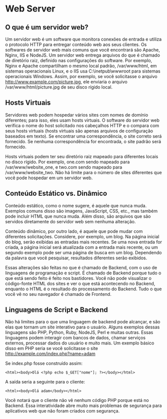 # Web Server

## O que é um servidor web?
Um servidor web é um software que monitora conexões de entrada e utiliza o protocolo HTTP para entregar conteúdo web aos seus clientes. Os softwares de servidor web mais comuns que você encontrará são Apache, Nginx, IIS e NodeJS. Um servidor web entrega arquivos do que é chamado de diretório raiz, definido nas configurações do software. Por exemplo, Nginx e Apache compartilham o mesmo local padrão, /var/www/html, em sistemas operacionais Linux, e o IIS usa C:\inetpub\wwwroot para sistemas operacionais Windows. Assim, por exemplo, se você solicitasse o arquivo http://www.example.com/picture.jpg, ele enviaria o arquivo /var/www/html/picture.jpg de seu disco rígido local.

## Hosts Virtuais
Servidores web podem hospedar vários sites com nomes de domínio diferentes; para isso, eles usam hosts virtuais. O software do servidor web verifica o nome do host solicitado nos cabeçalhos HTTP e o compara com seus hosts virtuais (hosts virtuais são apenas arquivos de configuração baseados em texto). Se encontrar uma correspondência, o site correto será fornecido. Se nenhuma correspondência for encontrada, o site padrão será fornecido.

Hosts virtuais podem ter seu diretório raiz mapeado para diferentes locais no disco rígido. Por exemplo, one.com sendo mapeado para /var/www/website_one, e two.com sendo mapeado para /var/www/website_two.
Não há limite para o número de sites diferentes que você pode hospedar em um servidor web.

## Conteúdo Estático vs. Dinâmico

Conteúdo estático, como o nome sugere, é aquele que nunca muda. Exemplos comuns disso são imagens, JavaScript, CSS, etc., mas também pode incluir HTML que nunca muda. Além disso, são arquivos que são servidos diretamente do servidor web sem nenhuma alteração.

Conteúdo dinâmico, por outro lado, é aquele que pode mudar com diferentes solicitações. Considere, por exemplo, um blog. Na página inicial do blog, serão exibidas as entradas mais recentes. Se uma nova entrada for criada, a página inicial será atualizada com a entrada mais recente, ou um segundo exemplo pode ser uma página de busca em um blog. Dependendo da palavra que você pesquisar, resultados diferentes serão exibidos.

Essas alterações são feitas no que é chamado de Backend, com o uso de linguagens de programação e script. É chamado de Backend porque tudo o que está sendo feito é feito nos bastidores. Você não pode visualizar o código-fonte HTML dos sites e ver o que está acontecendo no Backend, enquanto o HTML é o resultado do processamento do Backend. Tudo o que você vê no seu navegador é chamado de Frontend.

## Linguagens de Script e Backend

Não há limites para o que uma linguagem de backend pode alcançar, e são elas que tornam um site interativo para o usuário. Alguns exemplos dessas linguagens são PHP, Python, Ruby, NodeJS, Perl e muitas outras. Essas linguagens podem interagir com bancos de dados, chamar serviços externos, processar dados do usuário e muito mais. Um exemplo básico disso em PHP seria se você solicitasse o site http://example.com/index.php?name=adam

Se index.php fosse construído assim:
```
<html><body>Olá <?php echo $_GET["nome"]; ?></body></html>
```
A saída seria a seguinte para o cliente:
```
<html><body>Olá adam</body></html>
```
Você notará que o cliente não vê nenhum código PHP porque está no Backend. Essa interatividade abre muito mais problemas de segurança para aplicativos web que não foram criados com segurança.
